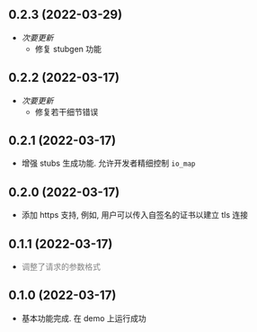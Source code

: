 ## 0.2.3 (2022-03-29)

- *次要更新*
    - 修复 stubgen 功能

## 0.2.2 (2022-03-17)

- *次要更新*
    - 修复若干细节错误

## 0.2.1 (2022-03-17)

- 增强 stubs 生成功能. 允许开发者精细控制 `io_map`

## 0.2.0 (2022-03-17)

- 添加 https 支持, 例如, 用户可以传入自签名的证书以建立 tls 连接

## 0.1.1 (2022-03-17)

- <font color="gray">调整了请求的参数格式</font>

## 0.1.0 (2022-03-17)

- 基本功能完成. 在 demo 上运行成功
